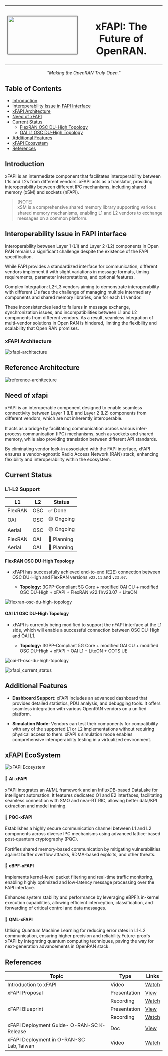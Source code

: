 

<table style="border-collapse: collapse; border: none; width: 100%;">
  <tr style="border-collapse: collapse; border: none;">
    <td style="border-collapse: collapse; border: none;">
      <a href="http://www.coranlabs.com/">
         <img src="./docs/images/logo.png" alt="" border=2 height=120 width=220>
      </a>
    </td>
    <td style="border-collapse: collapse; border: none; width: 100%; text-align: center;">
      <b><h1>xFAPI: The Future of OpenRAN.</h1></b>
    </td>
  </tr>
</table>

<p align="center"><i>"Making the OpenRAN Truly Open."</i></p>

## Table of Contents
- [Introduction](#introduction)
- [Interoperability Issue in FAPI Interface](#interoperability-issue-in-fapi-interface)
- [xFAPI Architecture](#xfapi-architecture)
- [Need of xFAPI](#need-of-xfapi)
- [Current Status](#current-status)
  - [FlexRAN OSC DU-High Topology](#flexran-osc-du-high-topology)
  - [OAI L1 OSC DU-High Topology](#oai-l1-osc-du-high-topology)
- [Additional Features](#additional-features)
- [xFAPI Ecosystem](#xfapi-ecosystem)
- [References](#references)


## Introduction

xFAPI is an intermediate component that facilitates interoperability between L1s and L2s from different vendors.
xFAPI acts as a translator, providing interoperability between different IPC mechanisms, including shared memory (xSM) and sockets (nFAPI). 


> [NOTE]  
> xSM is a comprehensive shared memory library supporting various shared memory mechanisms, enabling L1 and L2 vendors to exchange messages on a common platform.

## Interoperability Issue in FAPI interface
Interoperability between Layer 1 (L1) and Layer 2 (L2) components in Open RAN remains a significant challenge despite the existence of the FAPI specification. 

While FAPI provides a standardized interface for communication, different vendors implement it with slight variations in message formats, timing requirements, parameter interpretations, and optional features. 

Complex Integration: L2-L3 vendors aiming to demonstrate interoperability with different L1s face the challenge of managing multiple intermediary components and shared memory libraries, one for each L1 vendor.

These inconsistencies lead to failures in message exchange, synchronization issues, and incompatibilities between L1 and L2 components from different vendors. As a result, seamless integration of multi-vendor solutions in Open RAN is hindered, limiting the flexibility and scalability that Open RAN promises.


### xFAPI Architecture
![xfapi-architecture](./docs/images/xfapi_architecture.png)

## Reference Architecture

![reference-architecture](./docs/images/reference-architecture.png)

## Need of xfapi
xFAPI is an interoperable component designed to enable seamless connectivity between Layer 1 (L1) and Layer 2 (L2) components from different vendors, which are not inherently interoperable.

It acts as a bridge by facilitating communication across various inter-process communication (IPC) mechanisms, such as sockets and shared memory, while also providing translation between different API standards.

By eliminating vendor lock-in associated with the FAPI interface, xFAPI ensures a vendor-agnostic Radio Access Network (RAN) stack, enhancing flexibility and interoperability within the ecosystem.


## Current Status

### L1-L2 Support

| L1      | L2  | Status      |
| ------- | --- | ----------- |
| FlexRAN | OSC | ✅ Done     |
| OAI     | OSC | 🟡 Ongoing  |
| Aerial  | OSC | 🟡 Ongoing  |
| FlexRAN | OAI | 📅 Planning |
| Aerial  | OAI | 📅 Planning |

#### FlexRAN OSC DU-High Topology

- xFAPI has successfully achieved end-to-end (E2E) connection between OSC DU-High and FlexRAN versions `v22.11` and `v23.07`.

  - **Topology:** 3GPP-Compliant 5G Core + modified OAI CU + modified OSC DU-High + xFAPI + FlexRAN v22.11/v23.07 + LiteON

![flexran-osc-du-high-topology](./docs/images/flexran_osc_topology.png)

#### OAI L1 OSC DU-High Topology

- xFAPI is currently being modified to support the nFAPI interface at the L1 side, which will enable a successful connection between OSC DU-High and OAI L1.

  - **Topology:** 3GPP-Compliant 5G Core + modified OAI CU + modified OSC DU-High + xFAPI + OAI L1 + LiteON + COTS UE

![oai-l1-osc-du-high-topology](./docs/images/oai_osc_topology.png)

![xfapi_current_status](./docs/images/current_status_table.png)


## Additional Features

- **Dashboard Support:** xFAPI includes an advanced dashboard that provides detailed statistics, PDU analysis, and debugging tools. It offers seamless integration with various OpenRAN vendors on a unified platform.

- **Simulation Mode:** Vendors can test their components for compatibility with any of the supported L1 or L2 implementations without requiring physical access to them. xFAPI's simulation mode enables comprehensive interoperability testing in a virtualized environment.



## xFAPI EcoSystem
![xFAPI Ecosystem](./docs/images/xfapi_ecosystem.png)

#### 🔵 AI-xFAPI
xFAPI integrates an AI/ML framework and an InfluxDB-based DataLake for intelligent automation. It features dedicated O1 and E2 interfaces, facilitating seamless connection with SMO and near-RT RIC, allowing better data/KPI extraction and model training.
#### 🔵 PQC-xFAPI
Establishes a highly secure communication channel between L1 and L2 components across diverse IPC mechanisms using advanced lattice-based post-quantum cryptography (PQC).

Fortifies shared memory-based communication by mitigating vulnerabilities against buffer overflow attacks, RDMA-based exploits, and other threats.
#### 🔵 eBPF-xFAPI
Implements kernel-level packet filtering and real-time traffic monitoring, enabling highly optimized and low-latency message processing over the FAPI interface.

Enhances system stability and performance by leveraging eBPF’s in-kernel execution capabilities, allowing efficient interception, classification, and forwarding of critical control and data messages.

#### 🔵 QML-xFAPI
Utlising Quantum Machine Learning for reducing error rates in L1-L2 communication, ensuring higher precision and reliability.Future-proofs xFAPI by integrating quantum computing techniques, paving the way for next-generation advancements in OpenRAN stack.


## References

| **Topic**             | **Type**     | **Links**                                                                                                                                                                                                                                                                                                                                                               |
| --------------------- | ------------ | ----------------------------------------------------------------------------------------------------------------------------------------------------------------------------------------------------------------------------------------------------------------------------------------------------------------------------------------------------------------------- |
| Introduction to xFAPI | Video        | [Watch](https://youtu.be/1oO_DIiZfug?si=m9HwykFD4aMxpYi7)                                                                                                                                                                                                                                                                                                               |
| xFAPI Proposal        | Presentation | [View](https://wiki.o-ran-sc.org/download/attachments/78217260/xFAPI%20Proposal.pdf?api=v2)                                                                                                                                                                                                                                                                             |
|                       | Recording    | [Watch](https://zoom.us/rec/play/G54aZjpA34mBBkagXaHKS2-czoy8oEQ8m7bPI7vaKgSvH1UGqwSx0bx3uF7Bb37RRgQpOp1f-4v4Wo0i.KJt64HspDhWl75ov?canPlayFromShare=true&from=share_recording_detail&continueMode=true&componentName=rec-play&originRequestUrl=https%3A%2F%2Fzoom.us%2Frec%2Fshare%2F-ZFH16_eVRto4atlwUE6l77dKtoJj53_bfZvZ3wgWWI9nDJc3dvZZiK-A5v-5Nrh.PyEgerJdoNW9qQbR) |
| xFAPI Blueprint       | Presentation | [View](https://wiki.o-ran-sc.org/download/attachments/78217260/xFAPI%20Blueprint.pdf?api=v2)                                                                                                                                                                                                                                                                            |
|                       | Recording    | [Watch](https://zoom.us/rec/play/deV06o9uQO1JlMRg93UIJHh6CYleU8OeYPl11zRVZkdiYKycdQWwnArWUvwIJdOmH1jVVh151063WRKW.UR4vegH8q1lK3187?canPlayFromShare=true&from=share_recording_detail&continueMode=true&componentName=rec-play&originRequestUrl=https%3A%2F%2Fzoom.us%2Frec%2Fshare%2FwmQNLvP9c1nOTzGHQsoaA7zP-lgwFO0XUW2OWIcTC2KtBNAIOIKlwib6pvvpENiD.Rkmvy2QyiMAk-bT1) |
|xFAPI Deployment Guide- O-RAN-SC K-Release| Doc    | [View](https://lf-o-ran-sc.atlassian.net/wiki/spaces/IAT/pages/176226489/xFAPI+Deployment+Guideline) |
|xFAPI Deployment in O-RAN-SC Lab,Taiwan| Video    | [Watch](https://www.youtube.com/watch?v=sXFv2xor5pg) |
